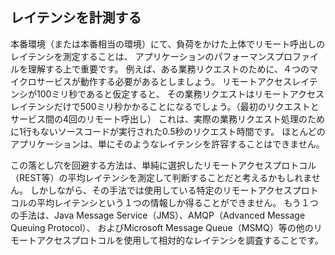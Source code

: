 ## レイテンシを計測する

本番環境（または本番相当の環境）にて、負荷をかけた上体でリモート呼出しのレイテンシを測定することは、
アプリケーションのパフォーマンスプロファイルを理解する上で重要です。
例えば、ある業務リクエストのために、４つのマイクロサービスが動作する必要があるとしましょう。
リモートアクセスレイテンシが100ミリ秒であると仮定すると、
その業務リクエストはリモートアクセスレイテンシだけで500ミリ秒かかることになるでしょう。（最初のリクエストとサービス間の4回のリモート呼出し）
これは、実際の業務リクエスト処理のために1行もないソースコードが実行された0.5秒のリクエスト時間です。
ほとんどのアプリケーションは、単にそのようなレイテンシを許容することはできません。

この落とし穴を回避する方法は、単純に選択したリモートアクセスプロトコル（REST等）の平均レイテンシを測定して判断することだと考えるかもしれません。
しかしながら、その手法では使用している特定のリモートアクセスプロトコルの平均レイテンシという１つの情報しか得ることができません。
もう１つの手法は、Java Message Service（JMS）、AMQP（Advanced Message Queuing Protocol）、
およびMicrosoft Message Queue（MSMQ）等の他のリモートアクセスプロトコルを使用して相対的なレイテンシを調査することです。